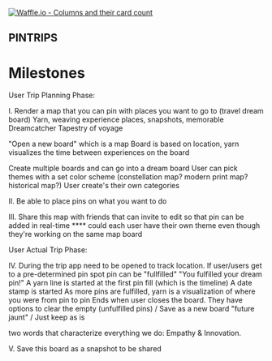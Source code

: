 [![Waffle.io - Columns and their card count](https://badge.waffle.io/acdc-1802/pintrips.png?columns=all)](https://waffle.io/acdc-1802/pintrips?utm_source=badge)
## PINTRIPS ##

# Milestones

User Trip Planning Phase:

I. Render a map that you can pin with places you want to go to (travel dream board) 
Yarn, weaving experience places, snapshots, memorable 
Dreamcatcher 
Tapestry of voyage

  "Open a new board" which is  a map
  Board is based on location, yarn visualizes the time between experiences on the board

  Create multiple boards and can go into a dream board
  User can pick themes with a set color scheme (constellation map? modern print map? historical map?)
  User create's their own categories

II. Be able to place pins on what you want to do

III. Share this map with friends that can invite to edit so that pin can be added in real-time ****
could each user have their own theme even though they're working on the same map board


User Actual Trip Phase:

IV. During the trip app need to be opened to track location.
If user/users get to a pre-determined pin spot pin can be "fullfilled"  "You fulfilled your dream pin!"
A yarn line is started at the first pin fill (which is the timeline) A date stamp is started
As more pins are fulfilled, yarn is a visualization of where you were from pin to pin
Ends when user closes the board.
They have options to clear the empty (unfulfilled pins) / Save as a new board "future jaunt" / Just keep as is

  two words that characterize everything we do: Empathy & Innovation. 

V. Save this board as a snapshot to be shared